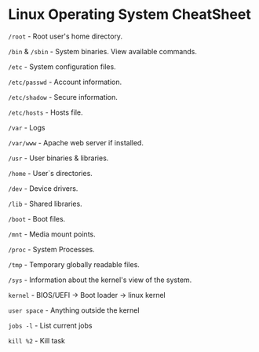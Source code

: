 # Linux Operating System CheatSheet

`/root` -  Root user's home directory.

`/bin` & `/sbin` - System binaries. View available commands.

`/etc` - System configuration files. 

`/etc/passwd` - Account information.

`/etc/shadow` - Secure information.

`/etc/hosts` - Hosts file.

`/var` - Logs

`/var/www` - Apache web server if installed.

`/usr` - User binaries & libraries.

`/home` - User`s directories.

`/dev` - Device drivers.

`/lib` - Shared libraries.

`/boot` - Boot files.

`/mnt` - Media mount points.

`/proc` - System Processes.

`/tmp` - Temporary globally readable files.

`/sys` -  Information about the kernel's view of the system.

`kernel` - BIOS/UEFI -> Boot loader -> linux kernel

`user space` - Anything outside the kernel

`jobs -l` - List current jobs

`kill %2` - Kill task
